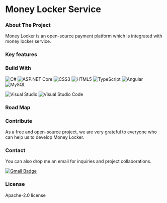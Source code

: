 Money Locker Service
====================

### About The Project ###

Money Locker is an open-source payment platform which is integrated with money locker service.

### Key features ###


### Build With ###

![C#](https://img.shields.io/badge/-C%23-000?logo=c-sharp)
![ASP.NET Core](https://img.shields.io/badge/-ASP.NET%20Core-000?logo=.net)
![CSS3](https://img.shields.io/badge/-CSS3-000?&logo=CSS3)
![HTML5](https://img.shields.io/badge/-HTML5-000?&logo=HTML5)
![TypeScript](https://img.shields.io/badge/-TypeScript-000?&logo=TypeScript)
![Angular](https://img.shields.io/badge/-Angular-000?logo=Angular)
![MySQL](https://img.shields.io/badge/-MySQL-000?&logo=MySQL)

![Visual Studio](https://img.shields.io/badge/-Visual%20Studio-000?&logo=visual-studio)
![Visual Studio Code](https://img.shields.io/badge/-Visual%20Studio%20Code-000?&logo=visual-studio-code)

### Road Map ###

### Contribute ###

As a free and open-source project, we are very grateful to everyone who can help us to develop Money Locker.

### Contact ###

You can also drop me an email for inquiries and project collaborations.

[![Gmail Badge](https://img.shields.io/badge/-dreamerrajat11@gmail.com-FF0000?style=flat-square&logo=Gmail&logoColor=white&link=mailto:dreamerrajat11@gmail.com)](mailto:dreamerrajat11@gmail.com)

### License ###
Apache-2.0 license
